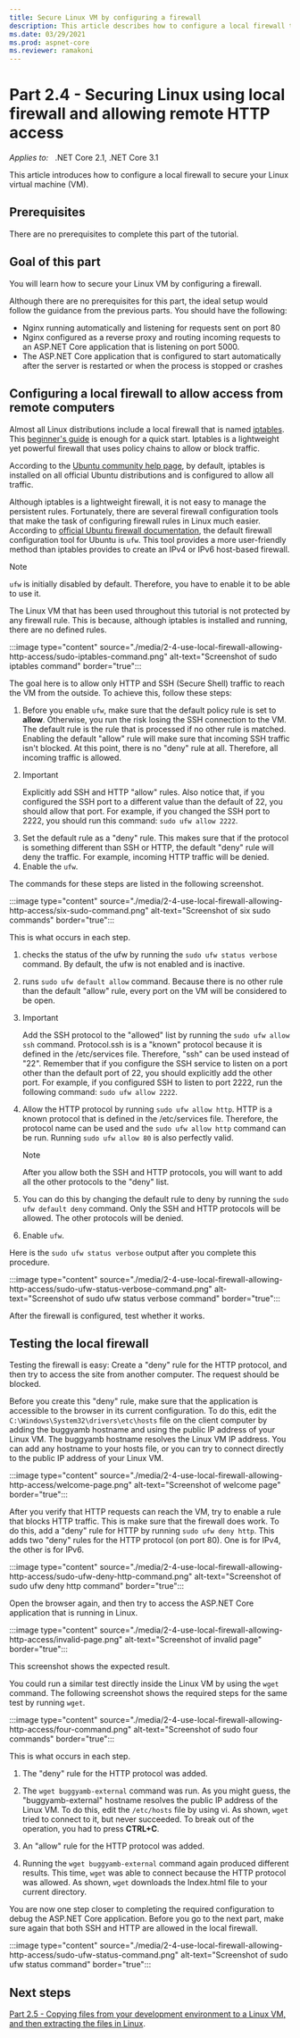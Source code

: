 ```yaml
---
title: Secure Linux VM by configuring a firewall
description: This article describes how to configure a local firewall to secure your Linux virtual machine.
ms.date: 03/29/2021
ms.prod: aspnet-core
ms.reviewer: ramakoni
---
```

# Part 2.4 - Securing Linux using local firewall and allowing remote HTTP access

_Applies to:_ &nbsp; .NET Core 2.1, .NET Core 3.1  

This article introduces how to configure a local firewall to secure your Linux virtual machine (VM).

## Prerequisites

There are no prerequisites to complete this part of the tutorial.

## Goal of this part

You will learn how to secure your Linux VM by configuring a firewall.

Although there are no prerequisites for this part, the ideal setup would follow the guidance from the previous parts. You should have the following:

- Nginx running automatically and listening for requests sent on port 80
- Nginx configured as a reverse proxy and routing incoming requests to an ASP.NET Core application that is listening on port 5000.
- The ASP.NET Core application that is configured to start automatically after the server is restarted or when the process is stopped or crashes

## Configuring a local firewall to allow access from remote computers

Almost all Linux distributions include a local firewall that is named [iptables](https://wikipedia.org/wiki/Iptables). This [beginner's guide](https://www.howtogeek.com/177621/the-beginners-guide-to-iptables-the-linux-firewall/) is enough for a quick start. Iptables is a lightweight yet powerful firewall that uses policy chains to allow or block traffic.

According to the [Ubuntu community help page](https://help.ubuntu.com/community/IptablesHowTo), by default, iptables is installed on all official Ubuntu distributions and is configured to allow all traffic.

Although iptables is a lightweight firewall, it is not easy to manage the persistent rules. Fortunately, there are several firewall configuration tools that make the task of configuring firewall rules in Linux much easier. According to [official Ubuntu firewall documentation](https://ubuntu.com/server/docs/security-firewall), the default firewall configuration tool for Ubuntu is `ufw`. This tool provides a more user-friendly method than iptables provides to create an IPv4 or IPv6 host-based firewall.

> [!NOTE]
> `ufw` is initially disabled by default. Therefore, you have to enable it to be able to use it.

The Linux VM that has been used throughout this tutorial is not protected by any firewall rule. This is because, although iptables is installed and running, there are no defined rules.

:::image type="content" source="./media/2-4-use-local-firewall-allowing-http-access/sudo-iptables-command.png" alt-text="Screenshot of sudo iptables command" border="true":::

The goal here is to allow only HTTP and SSH (Secure Shell) traffic to reach the VM from the outside. To achieve this, follow these steps:

1. Before you enable `ufw`, make sure that the default policy rule is set to **allow**. Otherwise, you run the risk losing the SSH connection to the VM. The default rule is the rule that is processed if no other rule is matched. Enabling the default "allow" rule will make sure that incoming SSH traffic isn't blocked. At this point, there is no "deny" rule at all. Therefore, all incoming traffic is allowed.
2. > [!IMPORTANT]
   > Explicitly add SSH and HTTP "allow" rules. Also notice that, if you configured the SSH port to a different value than the default of 22, you should allow that port. For example, if you changed the SSH port to 2222, you should run this command: `sudo ufw allow 2222`.
3. Set the default rule as a "deny" rule. This makes sure that if the protocol is something different than SSH or HTTP, the default "deny" rule will deny the traffic. For example, incoming HTTP traffic will be denied.
4. Enable the `ufw`.

The commands for these steps are listed in the following screenshot.

:::image type="content" source="./media/2-4-use-local-firewall-allowing-http-access/six-sudo-command.png" alt-text="Screenshot of six sudo commands" border="true":::

This is what occurs in each step.

1. checks the status of the ufw by running the `sudo ufw status verbose` command. By default, the ufw is not enabled and is inactive.

1. runs `sudo ufw default allow` command. Because there is no other rule than the default "allow" rule, every port on the VM will be considered to be open.

1. > [!IMPORTANT]
   > Add the SSH protocol to the "allowed" list by running the `sudo ufw allow ssh` command. Protocol.ssh is is a "known" protocol because it is defined in the /etc/services file. Therefore, "ssh" can be used instead of "22". Remember that if you configure the SSH service to listen on a port other than the default port of 22, you should explicitly add the other port. For example, if you configured SSH to listen to port 2222, run the following command: `sudo ufw allow 2222`.

1. Allow the HTTP protocol by running `sudo ufw allow http`. HTTP is a known protocol that is defined in the /etc/services file. Therefore, the protocol name can be used and the `sudo ufw allow http` command can be run. Running `sudo ufw allow 80` is also perfectly valid.

    > [!NOTE]
    > After you allow both the SSH and HTTP protocols, you will want to add all the other protocols to the "deny" list.

1. You can do this by changing the default rule to deny by running the `sudo ufw default deny` command. Only the SSH and HTTP protocols will be allowed. The other protocols will be denied.

1. Enable `ufw`.

Here is the `sudo ufw status verbose` output after you complete this procedure.

:::image type="content" source="./media/2-4-use-local-firewall-allowing-http-access/sudo-ufw-status-verbose-command.png" alt-text="Screenshot of sudo ufw status verbose command" border="true":::

After the firewall is configured, test whether it works.

## Testing the local firewall

Testing the firewall is easy: Create a "deny" rule for the HTTP protocol, and then try to access the site from another computer. The request should be blocked.

Before you create this "deny" rule, make sure that the application is accessible to the browser in its current configuration. To do this, edit the `C:\Windows\System32\drivers\etc\hosts` file on the client computer by adding the buggyamb hostname and using the public IP address of your Linux VM. The buggyamb hostname resolves the Linux VM IP address. You can add any hostname to your hosts file, or you can try to connect directly to the public IP address of your Linux VM.

:::image type="content" source="./media/2-4-use-local-firewall-allowing-http-access/welcome-page.png" alt-text="Screenshot of welcome page" border="true":::

After you verify that HTTP requests can reach the VM, try to enable a rule that blocks HTTP traffic. This is make sure that the firewall does work. To do this, add a "deny" rule for HTTP by running `sudo ufw deny http`. This adds two "deny" rules for the HTTP protocol (on port 80). One is for IPv4, the other is for IPv6.

:::image type="content" source="./media/2-4-use-local-firewall-allowing-http-access/sudo-ufw-deny-http-command.png" alt-text="Screenshot of sudo ufw deny http command" border="true":::

Open the browser again, and then try to access the ASP.NET Core application that is running in Linux.

:::image type="content" source="./media/2-4-use-local-firewall-allowing-http-access/invalid-page.png" alt-text="Screenshot of invalid page" border="true":::

This screenshot shows the expected result.

You could run a similar test directly inside the Linux VM by using the `wget` command. The following screenshot shows the required steps for the same test by running `wget`.

:::image type="content" source="./media/2-4-use-local-firewall-allowing-http-access/four-command.png" alt-text="Screenshot of sudo four commands" border="true":::

This is what occurs in each step.

1. The "deny" rule for the HTTP protocol was added.

1. The `wget buggyamb-external` command was run. As you might guess, the "buggyamb-external" hostname resolves the public IP address of the Linux VM. To do this, edit the `/etc/hosts` file by using vi. As shown, `wget` tried to connect to it, but never succeeded. To break out of the operation, you had to press **CTRL+C**.

1. An "allow" rule for the HTTP protocol was added.

1. Running the `wget buggyamb-external` command again produced different results. This time, `wget` was able to connect because the HTTP protocol was allowed. As shown, `wget` downloads the Index.html file to your current directory.

You are now one step closer to completing the required configuration to debug the ASP.NET Core application. Before you go to the next part, make sure again that both SSH and HTTP are allowed in the local firewall.

:::image type="content" source="./media/2-4-use-local-firewall-allowing-http-access/sudo-ufw-status-command.png" alt-text="Screenshot of sudo ufw status command" border="true":::

## Next steps

[Part 2.5 - Copying files from your development environment to a Linux VM, and then extracting the files in Linux](2-5-copy-file-linux-vm-extract-file.md).
